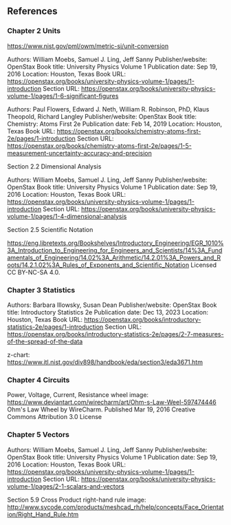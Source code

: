 ## References

### Chapter 2 Units

https://www.nist.gov/pml/owm/metric-si/unit-conversion

Authors: William Moebs, Samuel J. Ling, Jeff Sanny
Publisher/website: OpenStax
Book title: University Physics Volume 1
Publication date: Sep 19, 2016
Location: Houston, Texas
Book URL: https://openstax.org/books/university-physics-volume-1/pages/1-introduction
Section URL: https://openstax.org/books/university-physics-volume-1/pages/1-6-significant-figures


Authors: Paul Flowers, Edward J. Neth, William R. Robinson, PhD, Klaus Theopold, Richard Langley
Publisher/website: OpenStax
Book title: Chemistry: Atoms First 2e
Publication date: Feb 14, 2019
Location: Houston, Texas
Book URL: https://openstax.org/books/chemistry-atoms-first-2e/pages/1-introduction
Section URL: https://openstax.org/books/chemistry-atoms-first-2e/pages/1-5-measurement-uncertainty-accuracy-and-precision

Section 2.2 Dimensional Analysis

Authors: William Moebs, Samuel J. Ling, Jeff Sanny
Publisher/website: OpenStax
Book title: University Physics Volume 1
Publication date: Sep 19, 2016
Location: Houston, Texas
Book URL: https://openstax.org/books/university-physics-volume-1/pages/1-introduction
Section URL: https://openstax.org/books/university-physics-volume-1/pages/1-4-dimensional-analysis

Section 2.5 Scientific Notation

https://eng.libretexts.org/Bookshelves/Introductory_Engineering/EGR_1010%3A_Introduction_to_Engineering_for_Engineers_and_Scientists/14%3A_Fundamentals_of_Engineering/14.02%3A_Arithmetic/14.2.01%3A_Powers_and_Roots/14.2.1.02%3A_Rules_of_Exponents_and_Scientific_Notation
Licensed CC BY-NC-SA 4.0.

### Chapter 3 Statistics

Authors: Barbara Illowsky, Susan Dean
Publisher/website: OpenStax
Book title: Introductory Statistics 2e
Publication date: Dec 13, 2023
Location: Houston, Texas
Book URL: https://openstax.org/books/introductory-statistics-2e/pages/1-introduction
Section URL: https://openstax.org/books/introductory-statistics-2e/pages/2-7-measures-of-the-spread-of-the-data

z-chart:
https://www.itl.nist.gov/div898/handbook/eda/section3/eda3671.htm


### Chapter 4 Circuits

Power, Voltage, Current, Resistance wheel image: https://www.deviantart.com/wirecharm/art/Ohm-s-Law-Weel-597474446 Ohm's Law Wheel by WireCharm. Published Mar 19, 2016 Creative Commons Attribution 3.0 License

### Chapter 5 Vectors

Authors: William Moebs, Samuel J. Ling, Jeff Sanny
Publisher/website: OpenStax
Book title: University Physics Volume 1
Publication date: Sep 19, 2016
Location: Houston, Texas
Book URL: https://openstax.org/books/university-physics-volume-1/pages/1-introduction
Section URL: https://openstax.org/books/university-physics-volume-1/pages/2-1-scalars-and-vectors

Section 5.9 Cross Product
right-hand rule image: http://www.sycode.com/products/meshcad_rh/help/concepts/Face_Orientation/Right_Hand_Rule.htm
